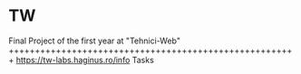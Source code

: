 # TW
Final Project of the first year at  "Tehnici-Web"
+++++++++++++++++++++++++++++++++++++++++++++++++++++++
https://tw-labs.haginus.ro/info Tasks
